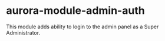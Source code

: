 # aurora-module-admin-auth
This module adds ability to login to the admin panel as a Super Administrator.


